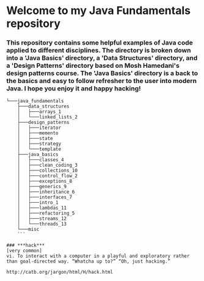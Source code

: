 # Welcome to my Java Fundamentals repository

### This repository contains some helpful examples of Java code applied to different disciplines. The directory is broken down into a 'Java Basics' directory, a 'Data Structures' directory, and a 'Design Patterns' directory based on Mosh Hamedani's design patterns course.  The 'Java Basics' directory is a back to the basics and easy to follow refresher to the user into modern Java.  I hope you enjoy it and happy hacking!
```
└───java_fundamentals
    ├───data_structures
    │   ├───arrays_1
    │   └───linked_lists_2
    ├───design_patterns
    │   ├───iterator
    │   ├───memento
    │   ├───state
    │   ├───strategy
    │   └───template
    ├───java_basics
    │   ├───classes_4
    │   ├───clean_coding_3
    │   ├───collections_10
    │   ├───control_flow_2
    │   ├───exceptions_8
    │   ├───generics_9
    │   ├───inheritance_6
    │   ├───interfaces_7
    │   ├───intro_1
    │   ├───lambdas_11
    │   ├───refactoring_5
    │   ├───streams_12
    │   └───threads_13
    └───misc
    ```

### ***hack***
[very common]
vi. To interact with a computer in a playful and exploratory rather than goal-directed way. “Whatcha up to?” “Oh, just hacking.”

http://catb.org/jargon/html/H/hack.html

